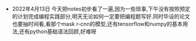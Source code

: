 -   2022年4月13日 今天把notes初步看了一遍,因为一些琐事,下午没有按照预定的计划完成编程实践部分,明天无论如何一定要把编程题写好.同时毕设的论文也要抽时间看,看那个mask r-cnn的模型,还有tensorflow和numpy的基本用法,还有python基础语法回顾,好难呀